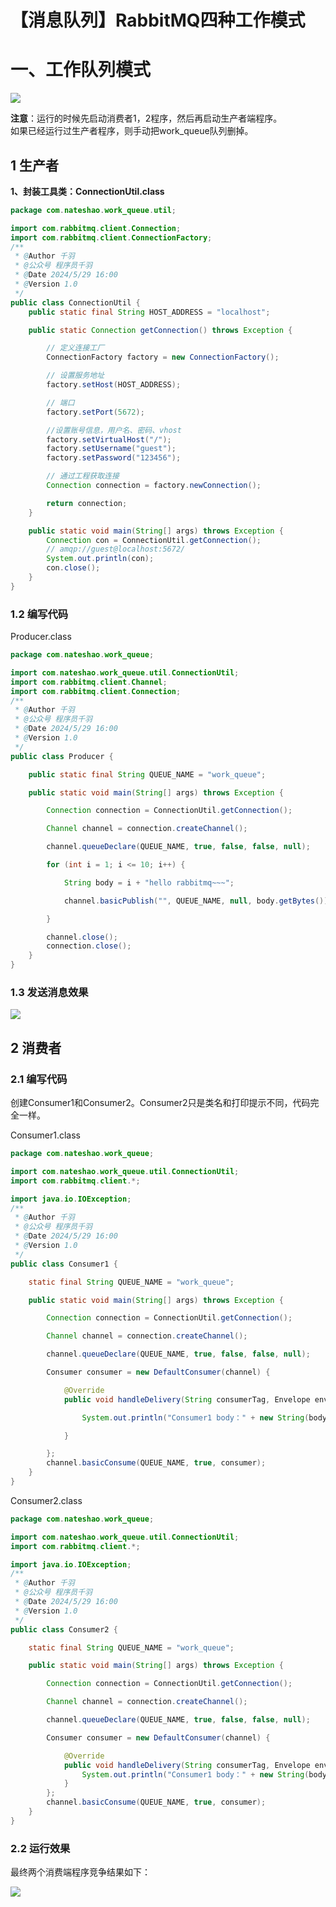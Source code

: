 # 【消息队列】RabbitMQ四种工作模式

# 一、工作队列模式

![](https://nateshao-blog.oss-cn-shenzhen.aliyuncs.com/wximage-20240529214928542.png)

**注意**：运行的时候先启动消费者1，2程序，然后再启动生产者端程序。<br/>
如果已经运行过生产者程序，则手动把work_queue队列删掉。<br/>

## 1 生产者

**1、封装工具类：ConnectionUtil.class**

```java
package com.nateshao.work_queue.util;

import com.rabbitmq.client.Connection;
import com.rabbitmq.client.ConnectionFactory;
/**
 * @Author 千羽
 * @公众号 程序员千羽
 * @Date 2024/5/29 16:00
 * @Version 1.0
 */
public class ConnectionUtil {
    public static final String HOST_ADDRESS = "localhost";

    public static Connection getConnection() throws Exception {

        // 定义连接工厂
        ConnectionFactory factory = new ConnectionFactory();

        // 设置服务地址
        factory.setHost(HOST_ADDRESS);

        // 端口
        factory.setPort(5672);

        //设置账号信息，用户名、密码、vhost
        factory.setVirtualHost("/");
        factory.setUsername("guest");
        factory.setPassword("123456");

        // 通过工程获取连接
        Connection connection = factory.newConnection();

        return connection;
    }

    public static void main(String[] args) throws Exception {
        Connection con = ConnectionUtil.getConnection();
        // amqp://guest@localhost:5672/
        System.out.println(con);
        con.close();
    }
}
```

### 1.2 编写代码

Producer.class

```java
package com.nateshao.work_queue;

import com.nateshao.work_queue.util.ConnectionUtil;
import com.rabbitmq.client.Channel;
import com.rabbitmq.client.Connection;
/**
 * @Author 千羽
 * @公众号 程序员千羽
 * @Date 2024/5/29 16:00
 * @Version 1.0
 */
public class Producer {

    public static final String QUEUE_NAME = "work_queue";

    public static void main(String[] args) throws Exception {

        Connection connection = ConnectionUtil.getConnection();

        Channel channel = connection.createChannel();

        channel.queueDeclare(QUEUE_NAME, true, false, false, null);

        for (int i = 1; i <= 10; i++) {

            String body = i + "hello rabbitmq~~~";

            channel.basicPublish("", QUEUE_NAME, null, body.getBytes());

        }

        channel.close();
        connection.close();
    }
}
```

### 1.3 发送消息效果

![](https://nateshao-blog.oss-cn-shenzhen.aliyuncs.com/wximage-20240529214118054.png)

## 2 消费者

### 2.1 编写代码

创建Consumer1和Consumer2。Consumer2只是类名和打印提示不同，代码完全一样。

Consumer1.class

```java
package com.nateshao.work_queue;

import com.nateshao.work_queue.util.ConnectionUtil;
import com.rabbitmq.client.*;

import java.io.IOException;
/**
 * @Author 千羽
 * @公众号 程序员千羽
 * @Date 2024/5/29 16:00
 * @Version 1.0
 */
public class Consumer1 {

    static final String QUEUE_NAME = "work_queue";

    public static void main(String[] args) throws Exception {

        Connection connection = ConnectionUtil.getConnection();

        Channel channel = connection.createChannel();

        channel.queueDeclare(QUEUE_NAME, true, false, false, null);

        Consumer consumer = new DefaultConsumer(channel) {

            @Override
            public void handleDelivery(String consumerTag, Envelope envelope, AMQP.BasicProperties properties, byte[] body) throws IOException {

                System.out.println("Consumer1 body：" + new String(body));

            }

        };
        channel.basicConsume(QUEUE_NAME, true, consumer);
    }
}
```



Consumer2.class

```java
package com.nateshao.work_queue;

import com.nateshao.work_queue.util.ConnectionUtil;
import com.rabbitmq.client.*;

import java.io.IOException;
/**
 * @Author 千羽
 * @公众号 程序员千羽
 * @Date 2024/5/29 16:00
 * @Version 1.0
 */
public class Consumer2 {

    static final String QUEUE_NAME = "work_queue";

    public static void main(String[] args) throws Exception {

        Connection connection = ConnectionUtil.getConnection();

        Channel channel = connection.createChannel();

        channel.queueDeclare(QUEUE_NAME, true, false, false, null);

        Consumer consumer = new DefaultConsumer(channel) {

            @Override
            public void handleDelivery(String consumerTag, Envelope envelope, AMQP.BasicProperties properties, byte[] body) throws IOException {
                System.out.println("Consumer1 body：" + new String(body));
            }
        };
        channel.basicConsume(QUEUE_NAME, true, consumer);
    }
}
```

### 2.2 运行效果

最终两个消费端程序竞争结果如下：<br/>

![](https://nateshao-blog.oss-cn-shenzhen.aliyuncs.com/wximage-20240529214617491.png)

